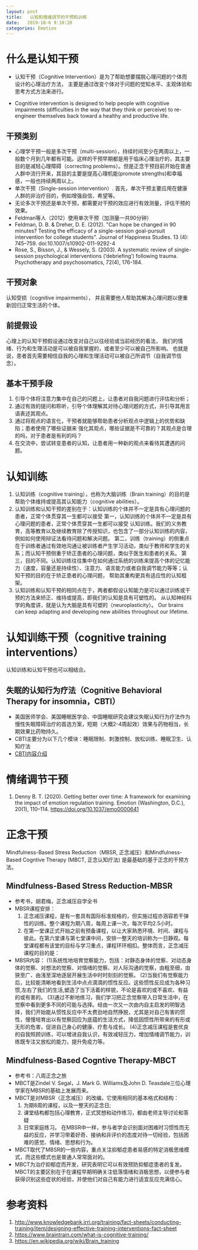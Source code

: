 ```yaml
---
layout: post
title:   认知和情绪调节的干预和训练
date:   2019-10-6 9:10:20
categories: Emotion
---
```


# 什么是认知干预

* 认知干预（Cognitive Intervention）是为了帮助想要摆脱心理问题的个体而设计的心理治疗方法，
主要是通过改变个体对于问题的觉知水平、主观体验和思考方式方法来进行。

* Cognitive intervention is designed to help people with cognitive impairments
(difficulties in the way that they think or perceive) to re-engineer themselves back toward a healthy and productive life.

## 干预类别

* 心理学干预一般是多次干预（multi-session），持续时间至少在两周以上，一般数个月到几年都有可能。这样的干预早期都是用于临床心理治疗的，其主要目的是减轻心理障碍（correcting problems）。但是正念干预目前开始在普通人群中流行开来，其目的主要是提高心理机能(promote strengths)和幸福感，一般也持续两周以上。
* 单次干预（Single-session intervention）. 首先，单次干预主要应用在健康人群的非治疗目的，例如增强自信、希望等。
* 无论多次干预还是单次干预，都需要对干预的效应进行有效测量，评估干预的效果。
* Feldman等人（2012）使用单次干预（加测量一共90分钟）
* Feldman, D. B. & Dreher, D. E. (2012). "Can hope be changed in 90 minutes? Testing the efficacy of a single-session goal-pursuit intervention for college students". Journal of Happiness Studies. 13 (4): 745–759. doi:10.1007/s10902-011-9292-4
* Rose, S., Bisson, J., & Wessely, S. (2003). A systematic review of single-session psychological interventions (‘debriefing’) following trauma. Psychotherapy and psychosomatics, 72(4), 176-184.

## 干预对象

认知受损（cognitive impairments），
并且需要他人帮助其解决心理问题以便重新回归正常生活的个体。

## 前提假设

心理上的认知干预假设通过改变对自己以往经验或当前经历的看法，
我们的情绪、行为和生理活动是可以被自我掌握的，或者至少可以被自己所影响。
也就是说，患者首先需要相信自我的心理和生理活动可以被自己所调节（自我调节信念）。

## 基本干预手段

1. 引导个体将注意力集中在自己的问题上，让患者对自我问题进行评估和分析；
2. 通过有效的提问和聆听，引导个体理解其对待心理问题的方式，并引导其用言语表述其观点。
3. 通过将观点的语言化，干预者就能够帮助患者分析观点中逻辑上的优势和缺陷；患者使用了哪些证据来
强化其观点，哪些证据是不可靠的？其观点是合理的吗，对于患者是有利的吗？
4. 在交流中，尝试转变患者的认知，让患者用一种新的观点来看待其遭遇的问题。

# 认知训练

1. 认知训练（cognitive training），也称为大脑训练（Brain training）的目的是帮助个体维持或提高其认知能力（cognitive abilities）。
2. 认知训练和认知干预的差别在于：认知训练的个体并不一定是具有心理问题的患者，正常个体贯穿其一生都可以接受
     第一，认知训练的个体并不一定是具有心理问题的患者，正常个体贯穿其一生都可以接受
认知训练。我们的义务教育，高等教育以及继续教育除了传授知识，也包含了一部分认知训练的内容，例如如何使用辩证法看待问题和解决问题。
     第二，训练（training）的侧重点在于训练者通过有效地沟通让被训练者产生学习活动，类似于教师和学生的关系；而认知干预侧重于矫正患者的心理问题，类似于医生和患者的关系。
	 第三，目的不同。认知训练往往集中在如何通过系统的训练来提高个体的记忆能力（速度，容量还是持续性）、注意力、语言能力或者自我调节能力等等；认知干预的目的在于矫正患者的心理问题，
	 帮助其重构更具有适应性的认知框架。
3. 认知训练和认知干预的相同点在于，两者都假设认知能力是可以通过训练或干预的方法来矫正、维持或提高，即我们的认知是具有可塑性的。
从认知神经科学的角度讲，就是认为大脑是具有可塑的（neuroplasticity）。
Our brains can keep adapting and developing new abilities throughout our lifetime.

# 认知训练干预（cognitive training interventions）

认知训练和认知干预也可以相结合。

## 失眠的认知行为疗法（Cognitive Behavioral Therapy for insomnia，CBTI）

* 美国医师学会、美国睡眠医学会、中国睡眠研究会建议失眠认知行为疗法作为慢性失眠障碍治疗的首选方案，短期（大概2-4周起效）效果与药物相当，长期效果比药物持久。
* CBTI主要分为以下几个模块：睡眠限制、刺激控制、放松训练、睡眠卫生、认知疗法
* [CBTI内容介绍](https://zhuanlan.zhihu.com/p/114484541)

# 情绪调节干预

1. Denny B. T. (2020). Getting better over time: A framework for examining the impact of emotion regulation training. Emotion (Washington, D.C.), 20(1), 110–114. https://doi.org/10.1037/emo0000641

# 正念干预

Mindfulness-Based Stress Reduction（MBSR, 正念减压）和Mindfulness-Based Cogntive Therapy (MBCT, 正念认知疗法) 是最基础的基于正念的干预方法。

## Mindfulness-Based Stress Reduction-MBSR

* 参考书，胡君梅，正念减压自学全书
* MBSR课程安排：
  1. 正念减压课程，是有一套具有国际标准规格的，但实施过程亦涵容若干弹性的训练。整个课程为期八周，每周上课一次，每次平均2.5小时。
  2. 在第一堂课正式开始之前有预备课程，以让大家熟悉环境、时间、课程与彼此。在第六堂课与第七堂课中间，安排一整天的培训称为一日静观。每堂课程都有该堂的目标与学习重点，课程环环相扣。整体而言，正念减压课程的目的是：
* MBSR内容：
  (1)系统性地培育觉察能力，包括：对静态身体的觉察、对动态身体的觉察、对想法的觉察、对情绪的觉察、对人际沟通的觉察，由粗至细，由狭至广、由浅至深地逐层开展生活中时时刻刻的觉察。
  (2)当我们有觉察能力后，比较能清晰地看到生活中点点滴滴的惯性反应。这些惯性反应成为各种习惯,左右了我们的生活,塑造了当下活着的样貌，不论是喜欢的或不喜欢、有益的或有害的。
  (3)通过不断地练习，我们学习把正念觉察带入日常生活中，在觉察中看到更多不同的可能与选择。经由一次又一次由内自主启发的明智选择，我们开始能从惯性反应中不太费劲地自然挣脱，尤其是对自己有害的惯性，慢慢培育出以有觉察回应为底蕴的生活方式，降低因惯性所带来的有形或无形的危害，促进自己身心的健康、疗愈与成长。
  (4)正念减压课程是套优良的自我照顾训练，可以增进自我认识，有效减轻压力，增加情绪调节能力，训练既专注又放松的能力，提升免疫力等。

## Mindfulness-Based Cogntive Therapy-MBCT

* 参考书：八周正念之旅
* MBCT是Zindel V. Segal，J. Mark G. Williams及John D. Teasdale三位心理学家在MBSR的基础上发展而来。
* MBCT是对MBSR（正念减压）的改编，它使用相同的基本格式和结构：
  1. 为期8周的课程，以及一整天的正念日;
  2. 课堂结构都包括心理教育，正式冥想和动作练习，都由老师主导讨论和答疑
  3. 日常家庭练习。
在MBSR中一样，参与者学会识别面对困难时习惯性而无益的反应，并学习带着好奇、接纳和非评价的态度对待一切经验，包括困难的感觉、情绪、思想和行为。
* MBCT取代了MBSR的一些内容，重点关注抑郁症患者易感的特定消极思维模式，而这些模式也是普通人常常面对的。
* MBCT为治疗抑郁症而开发，研究表明它可以有效预防抑郁症患者的复发。 MBCT的主要区别在于在课程早期明确关注低落情绪和消极思想，以便参与者获得识别这些症状的经验，并使他们对自己有能力进行适宜反应充满信心。

# 参考资料

1. http://www.knowledgebank.irri.org/training/fact-sheets/conducting-training/item/designing-effective-training-interventions-fact-sheet
2. https://www.braintrain.com/what-is-cognitive-training/
3. https://en.wikipedia.org/wiki/Brain_training
